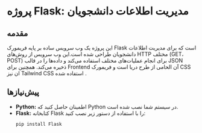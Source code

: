 # پروژه Flask: مدیریت اطلاعات دانشجویان

## مقدمه

این پروژه یک وب سرویس ساده بر پایه فریمورک Flask است که برای مدیریت اطلاعات دانشجویان طراحی شده است.این وب سرویس از روش‌های HTTP مختلف (GET، POST) برای انجام عملیات‌های مختلف استفاده می‌کند و داده‌ها را در قالب JSON ذخیره می‌کند. همچنین برای Frontend آن الحامی از طرح دریا است و فریمورک CSS ان نیز Tailwind CSS استفاده شده . 

## پیش‌نیازها

* **Python:** اطمینان حاصل کنید که Python در سیستم شما نصب شده است.
* **Flask:** کتابخانه Flask را با استفاده از دستور زیر نصب کنید:
  ```bas
  pip install Flask
